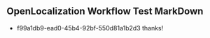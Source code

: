 ## OpenLocalization Workflow Test MarkDown
* f99a1db9-ead0-45b4-92bf-550d81a1b2d3 thanks!

<!--HONumber=Aug16_HO1-->


